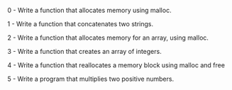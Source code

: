 0 - Write a function that allocates memory using malloc.  

1 - Write a function that concatenates two strings. 

2 - Write a function that allocates memory for an array, using malloc. 

3 - Write a function that creates an array of integers. 

4 - Write a function that reallocates a memory block using malloc and free 

5 - Write a program that multiplies two positive numbers. 

